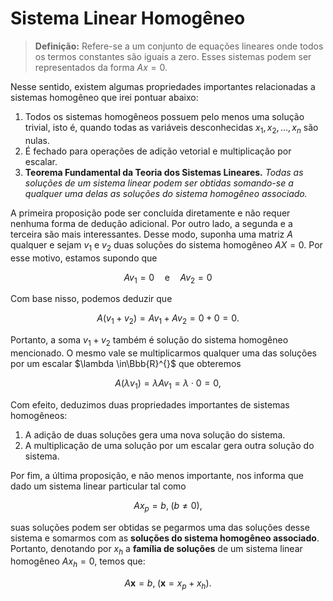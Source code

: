 # Sistema Linear Homogêneo

> **Definição:** Refere-se a um conjunto de equações lineares onde todos os termos constantes são iguais a zero. Esses sistemas podem ser representados da forma $Ax=0$.

Nesse sentido, existem algumas propriedades importantes relacionadas a sistemas homogêneo que irei pontuar abaixo:

1. Todos os sistemas homogêneos possuem pelo menos uma solução trivial, isto é, quando todas as variáveis desconhecidas $`x_{1},x_{2},\dots,x_{n}`$ são nulas.
2. É fechado para operações de adição vetorial e multiplicação por escalar.
3. **Teorema Fundamental da Teoria dos Sistemas Lineares.** *Todas as soluções de um sistema linear podem ser obtidas somando-se a qualquer uma delas as soluções do sistema homogêneo associado.*

A primeira proposição pode ser concluída diretamente e não requer nenhuma forma de dedução adicional. Por outro lado, a segunda e a terceira são mais interessantes. Desse modo, suponha uma matriz $A$ qualquer e sejam $v_{1}$ e $v_{2}$ duas soluções do sistema homogêneo $AX=0$. Por esse motivo, estamos supondo que

$$
Av_{1}=0\quad \text{e}\quad Av_{2}=0
$$

Com base nisso, podemos deduzir que

$$
A(v_{1}+v_{2})=Av_{1}+Av_{2}=0+0=0.
$$

Portanto, a soma $`v_{1}+v_{2}`$ também é solução do sistema homogêneo mencionado. O mesmo vale se multiplicarmos qualquer uma das soluções por um escalar $`\lambda \in\Bbb{R}^{}`$ que obteremos

$$
A(\lambda v_{1})=\lambda Av_{1}=\lambda\cdot 0=0,
$$

Com efeito, deduzimos duas propriedades importantes de sistemas homogêneos:

1. A adição de duas soluções gera uma nova solução do sistema.
2. A multiplicação de uma solução por um escalar gera outra solução do sistema.

Por fim, a última proposição, e não menos importante, nos informa que dado um sistema linear particular tal como

$$
Ax_{p}=b,\; (b\neq 0),
$$

suas soluções podem ser obtidas se pegarmos uma das soluções desse sistema e somarmos com as **soluções do sistema homogêneo associado**. Portanto, denotando por $`x_{h}`$ a **família de soluções** de um sistema linear homogêneo $`Ax_{h}=0`$, temos que:

$$
A\mathbf{x}=b,\;(\mathbf{x}=x_{p}+x_{h}).
$$
